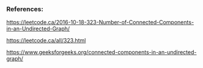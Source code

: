 ### References:

https://leetcode.ca/2016-10-18-323-Number-of-Connected-Components-in-an-Undirected-Graph/

https://leetcode.ca/all/323.html

https://www.geeksforgeeks.org/connected-components-in-an-undirected-graph/
